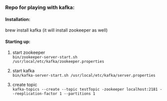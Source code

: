 ### Repo for playing with kafka:

#### Installation:
brew install kafka (it will install zookeeper as well)

#### Starting up:

1. start zookeeper <br/>
`bin/zookeeper-server-start.sh /usr/local/etc/kafka/zookeeper.properties`

2. start kafka <br/>
`bin/kafka-server-start.sh /usr/local/etc/kafka/server.properties` 

3. create topic <br/>
`kafka-topics --create --topic testTopic -zookeeper localhost:2181 --reeplication-factor 1 --partitions 1`